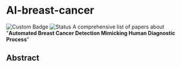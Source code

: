 # AI-breast-cancer
![Custom Badge](https://img.shields.io/badge/Contribution-Welcome-blue)
![Status](https://img.shields.io/badge/Status-Submitting-yellow)
A comprehensive list of papers about "**Automated Breast Cancer Detection Mimicking Human Diagnostic Process**"
## Abstract
